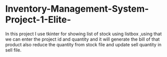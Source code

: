 # Inventory-Management-System-Project-1-Elite-
In this project I use tkinter for showing list of stock using listbox ,using that we can enter the project id and quantity and it will generate the bill of that product also reduce the quantity from stock file and update sell quantity in sell file.
